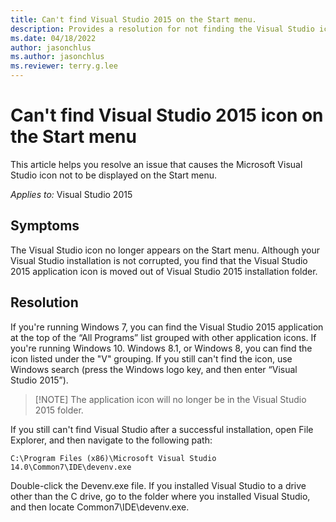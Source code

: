 ```yaml
---
title: Can't find Visual Studio 2015 on the Start menu.
description: Provides a resolution for not finding the Visual Studio icon on the Start menu.
ms.date: 04/18/2022
author: jasonchlus
ms.author: jasonchlus
ms.reviewer: terry.g.lee
---
```


# Can't find Visual Studio 2015 icon on the Start menu

This article helps you resolve an issue that causes the Microsoft Visual Studio icon not to be displayed on the Start menu.

_Applies to:_&nbsp;Visual Studio 2015

## Symptoms

The Visual Studio icon no longer appears on the Start menu. Although your Visual Studio installation is not corrupted, you find that the Visual Studio 2015 application icon is moved out of Visual Studio 2015 installation folder.

## Resolution

If you're running Windows 7, you can find the Visual Studio 2015 application at the top of the “All Programs” list grouped with other application icons. If you're running Windows 10. Windows 8.1, or Windows 8, you can find the icon listed under the "V" grouping. If you still can't find the icon, use Windows search (press the Windows logo key, and then enter “Visual Studio 2015”).

> [!NOTE] The application icon will no longer be in the Visual Studio 2015 folder.

If you still can't find Visual Studio after a successful installation, open File Explorer, and then navigate to the following path:

    C:\Program Files (x86)\Microsoft Visual Studio 14.0\Common7\IDE\devenv.exe

Double-click the Devenv.exe file. If you installed Visual Studio to a drive other than the C drive, go to the folder where you installed Visual Studio, and then locate Common7\IDE\devenv.exe.
